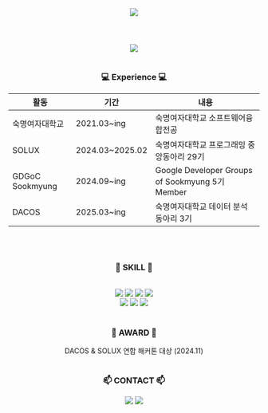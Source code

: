 <div align=center>
	<img src="https://capsule-render.vercel.app/api?type=waving&color=auto&height=200&section=header&text=Hi%20I'm%20Seoyeon!&fontSize=90" />	

#
<br>
<img src="https://github-readme-stats.vercel.app/api?username=seoyeonsw&show_icons=true">

#

### 💻 Experience 💻 <br/>

  <table>
    <thead>
      <tr>
        <th>활동</th>
        <th>기간</th>
        <th>내용</th>
      </tr>
    </thead>
    <tbody>
      <tr>
        <td>숙명여자대학교</td>
        <td>2021.03~ing</td>
        <td>숙명여자대학교 소프트웨어융합전공</td>
      </tr>
      <tr>
        <td>SOLUX</td>
        <td>2024.03~2025.02</td>
        <td>숙명여자대학교 프로그래밍 중앙동아리 29기</td>
      </tr>
      <tr>
        <td>GDGoC Sookmyung</td>
        <td>2024.09~ing</td>
        <td>Google Developer Groups of Sookmyung 5기 Member</td>
      </tr>
      <tr>
        <td>DACOS</td>
        <td>2025.03~ing</td>
        <td>숙명여자대학교 데이터 분석 동아리 3기</td>
      </tr>
    </tbody>
  </table>
  <br>

#

### 🚀 SKILL 🚀
<br>
<img src="https://img.shields.io/badge/Kotlin-7F52FF?style=for-the-badge&logo=Kotlin&logoColor=white">
<img src="https://img.shields.io/badge/Android Studio-3DDC84?style=for-the-badge&logo=andriodstudio&logoColor=white">
<img src="https://img.shields.io/badge/Java-007396?style=for-the-badge&logo=Java&logoColor=white"> 
<img src="https://img.shields.io/badge/Spring Boot-6DB33F?style=for-the-badge&logo=springboot&logoColor=white">
<br>
<img src="https://img.shields.io/badge/Python-3776AB?style=for-the-badge&logo=Python&logoColor=white">
<img src="https://img.shields.io/badge/Git-F05032?style=for-the-badge&logo=Git&logoColor=white"> <img src="https://img.shields.io/badge/GitHub-181717?style=for-the-badge&logo=GitHub&logoColor=white">

#

### 🌟 AWARD 🌟
DACOS & SOLUX 연합 해커톤 대상 (2024.11)

#

### 📫 CONTACT 📫
<a href="mailto:c2c4@naver.com"><img src="https://img.shields.io/badge/Naver Mail-03C75A?style=flat-square&logo=Naver&logoColor=white&link=mailto:c2c4@naver.com"/></a> <a href="mailto:seoyeonsw@sookmyung.ac.kr"><img src="https://img.shields.io/badge/Gmail-EA4335?style=flat-square&logo=Gmail&logoColor=white&link=mailto:seoyeonsw@sookmyung.ac.kr"/></a>
</div>
